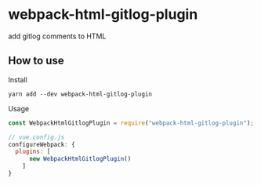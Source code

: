 # webpack-html-gitlog-plugin
add gitlog comments to HTML

## How to use

Install

`yarn add --dev webpack-html-gitlog-plugin`

Usage

```js
const WebpackHtmlGitlogPlugin = require("webpack-html-gitlog-plugin");

// vue.config.js
configureWebpack: {
  plugins: [
      new WebpackHtmlGitlogPlugin()
    ]
}
```
